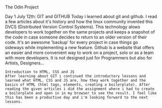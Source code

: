 The Odin Project

Day 1 July 12th:
    GIT and GITHUB
    Today i learned about git and github. I read a few articles about it's history and how the linux community invented this DVCS (Distributed Version Control Systems). This technology alows developers to work together on the same projects and keeps a snapshot of the code in case someone decides to return to an older version of their code. It's an awesome 'backup' for every project in case things go sideways while implementing a new feature. Github is a website that offers an easier and more convenient way to work on a project, solo or as a team with more developers.
    It is not designed just for Programmers but also for Artists, Designers...

    Introduction to HTML, CSS and JS
    After learning about GIT i continued the introductory lessons and learned what HTML, CSS and JS are, how they work together and the basics of HTML (html tags, elements, creating a boilerplate). After reading the given articles i did the assignment where i had to create a boilerplate and open in in my browser to see the result. I feel like this has been a productive day and i'm looking forward to the next lessons. 
